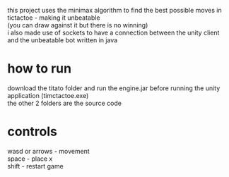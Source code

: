 this project uses the minimax algorithm to find the best possible moves in tictactoe - making it unbeatable  
(you can draw against it but there is no winning)  
i also made use of sockets to have a connection between the unity client and the unbeatable bot written in java  
  
# how to run
download the titato folder and run the engine.jar before running the unity application (timctactoe.exe) <br />
the other 2 folders are the source code  
# controls <br />
wasd or arrows  - movement <br />
space           - place x<br />
shift           - restart game<br />
